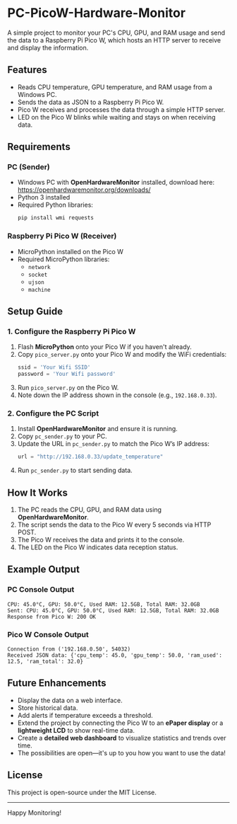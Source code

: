 # PC-PicoW-Hardware-Monitor

A simple project to monitor your PC's CPU, GPU, and RAM usage and send the data to a Raspberry Pi Pico W, which hosts an HTTP server to receive and display the information.

## Features
- Reads CPU temperature, GPU temperature, and RAM usage from a Windows PC.
- Sends the data as JSON to a Raspberry Pi Pico W.
- Pico W receives and processes the data through a simple HTTP server.
- LED on the Pico W blinks while waiting and stays on when receiving data.

## Requirements
### PC (Sender)
- Windows PC with **OpenHardwareMonitor** installed, download here: https://openhardwaremonitor.org/downloads/
- Python 3 installed
- Required Python libraries:
  ```sh
  pip install wmi requests
  ```

### Raspberry Pi Pico W (Receiver)
- MicroPython installed on the Pico W
- Required MicroPython libraries:
  - `network`
  - `socket`
  - `ujson`
  - `machine`

## Setup Guide

### 1. Configure the Raspberry Pi Pico W
1. Flash **MicroPython** onto your Pico W if you haven't already.
2. Copy `pico_server.py` onto your Pico W and modify the WiFi credentials:
   ```python
   ssid = 'Your Wifi SSID'
   password = 'Your Wifi password'
   ```
3. Run `pico_server.py` on the Pico W.
4. Note down the IP address shown in the console (e.g., `192.168.0.33`).

### 2. Configure the PC Script
1. Install **OpenHardwareMonitor** and ensure it is running.
2. Copy `pc_sender.py` to your PC.
3. Update the URL in `pc_sender.py` to match the Pico W’s IP address:
   ```python
   url = "http://192.168.0.33/update_temperature"
   ```
4. Run `pc_sender.py` to start sending data.

## How It Works
1. The PC reads the CPU, GPU, and RAM data using **OpenHardwareMonitor**.
2. The script sends the data to the Pico W every 5 seconds via HTTP POST.
3. The Pico W receives the data and prints it to the console.
4. The LED on the Pico W indicates data reception status.

## Example Output
### PC Console Output
```
CPU: 45.0°C, GPU: 50.0°C, Used RAM: 12.5GB, Total RAM: 32.0GB
Sent: CPU: 45.0°C, GPU: 50.0°C, Used RAM: 12.5GB, Total RAM: 32.0GB
Response from Pico W: 200 OK
```

### Pico W Console Output
```
Connection from ('192.168.0.50', 54032)
Received JSON data: {'cpu_temp': 45.0, 'gpu_temp': 50.0, 'ram_used': 12.5, 'ram_total': 32.0}
```

## Future Enhancements
- Display the data on a web interface.
- Store historical data.
- Add alerts if temperature exceeds a threshold.
- Extend the project by connecting the Pico W to an **ePaper display** or a **lightweight LCD** to show real-time data.
- Create a **detailed web dashboard** to visualize statistics and trends over time.
- The possibilities are open—it's up to you how you want to use the data!

## License
This project is open-source under the MIT License.

---
Happy Monitoring!


